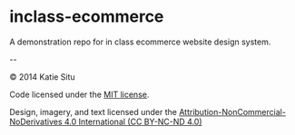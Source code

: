 inclass-ecommerce
=================

A demonstration repo for in class ecommerce website design system.

--

© 2014 Katie Situ

Code licensed under the [MIT license](LICENSE).

Design, imagery, and text licensed under the [Attribution-NonCommercial-NoDerivatives 4.0 International (CC BY-NC-ND 4.0)](http://creativecommons.org/licenses/by-nc-nd/4.0/)
